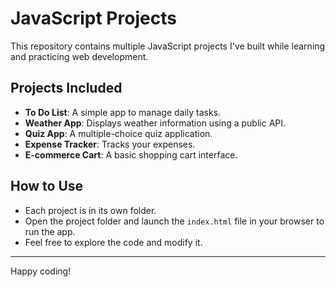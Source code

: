 # JavaScript Projects

This repository contains multiple JavaScript projects I've built while learning and practicing web development.

## Projects Included

- **To Do List**: A simple app to manage daily tasks.
- **Weather App**: Displays weather information using a public API.
- **Quiz App**: A multiple-choice quiz application.
- **Expense Tracker**: Tracks your expenses.
- **E-commerce Cart**: A basic shopping cart interface.

## How to Use

- Each project is in its own folder.
- Open the project folder and launch the `index.html` file in your browser to run the app.
- Feel free to explore the code and modify it.

---

Happy coding! 

